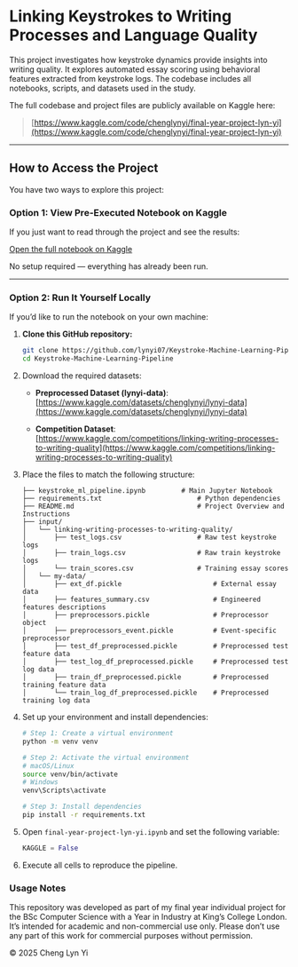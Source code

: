 # Linking Keystrokes to Writing Processes and Language Quality

This project investigates how keystroke dynamics provide insights into writing quality. It explores automated essay scoring using behavioral features extracted from keystroke logs. The codebase includes all notebooks, scripts, and datasets used in the study.

The full codebase and project files are publicly available on Kaggle here:  
> [https://www.kaggle.com/code/chenglynyi/final-year-project-lyn-yi](https://www.kaggle.com/code/chenglynyi/final-year-project-lyn-yi)

---

## How to Access the Project

You have two ways to explore this project:

### Option 1: View Pre-Executed Notebook on Kaggle

If you just want to read through the project and see the results:

[Open the full notebook on Kaggle](https://www.kaggle.com/code/chenglynyi/keystroke-machine-pipeline)  

No setup required — everything has already been run.

---

### Option 2: Run It Yourself Locally

If you’d like to run the notebook on your own machine:
1. **Clone this GitHub repository:**
   ```bash
   git clone https://github.com/lynyi07/Keystroke-Machine-Learning-Pipeline.git
   cd Keystroke-Machine-Learning-Pipeline

2. Download the required datasets:
   - **Preprocessed Dataset (lynyi-data)**:  
     [https://www.kaggle.com/datasets/chenglynyi/lynyi-data](https://www.kaggle.com/datasets/chenglynyi/lynyi-data)

   - **Competition Dataset**:  
     [https://www.kaggle.com/competitions/linking-writing-processes-to-writing-quality](https://www.kaggle.com/competitions/linking-writing-processes-to-writing-quality)

3. Place the files to match the following structure:
    ```
    ├── keystroke_ml_pipeline.ipynb         # Main Jupyter Notebook
    ├── requirements.txt                        # Python dependencies
    ├── README.md                               # Project Overview and Instructions
    ├── input/
    │   └── linking-writing-processes-to-writing-quality/
    │       ├── test_logs.csv                   # Raw test keystroke logs
    │       ├── train_logs.csv                  # Raw train keystroke logs
    │       └── train_scores.csv                # Training essay scores
    │   └── my-data/
    │       ├── ext_df.pickle                       # External essay data
    │       ├── features_summary.csv                # Engineered features descriptions 
    │       ├── preprocessors.pickle                # Preprocessor object
    │       ├── preprocessors_event.pickle          # Event-specific preprocessor 
    │       ├── test_df_preprocessed.pickle         # Preprocessed test feature data
    │       ├── test_log_df_preprocessed.pickle     # Preprocessed test log data
    │       ├── train_df_preprocessed.pickle        # Preprocessed training feature data
    │       └── train_log_df_preprocessed.pickle    # Preprocessed training log data

4. Set up your environment and install dependencies:
    ```bash
    # Step 1: Create a virtual environment
    python -m venv venv

    # Step 2: Activate the virtual environment
    # macOS/Linux
    source venv/bin/activate
    # Windows
    venv\Scripts\activate

    # Step 3: Install dependencies
    pip install -r requirements.txt

5. Open `final-year-project-lyn-yi.ipynb` and set the following variable:
   ```python
   KAGGLE = False
6. Execute all cells to reproduce the pipeline.

### Usage Notes

This repository was developed as part of my final year individual project for the BSc Computer Science with a Year in Industry at King’s College London.
It’s intended for academic and non-commercial use only. Please don’t use any part of this work for commercial purposes without permission.

© 2025 Cheng Lyn Yi
